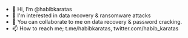 - 👋 Hi, I’m @habibkaratas
- 👀 I'm interested in data recovery & ransomware attacks
- 💞️ You can collaborate to me on data recovery & password cracking.
- 📫 How to reach me; t.me/habibkaratas, twitter.com/habib_karatas

<!---
Hello, I'm Habib Karatas
I do research and development on data recovery and ransomware cases. I write down interesting cases that I come across from time to time.
--->
